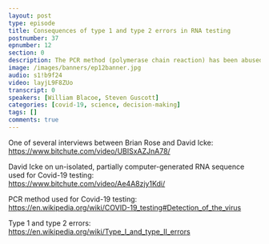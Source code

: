```yaml
---
layout: post
type: episode
title: Consequences of type 1 and type 2 errors in RNA testing
postnumber: 37
epnumber: 12
section: 0
description: The PCR method (polymerase chain reaction) has been abused to test for Covid-19 by exaggerating the method's number of amplification cycles. The degree to which human genetic material is thus magnified leads to the test being overly sensitive and sky-rocketing its false postive rate. Should this cause concern for the centralisation of political power over our economies that has been justified by saving the lives of citizens, or are the lockdowns worth the risk?
image: /images/banners/ep12banner.jpg
audio: s1!b9f24
video: layjL9F8ZUo
transcript: 0
speakers: [William Blacoe, Steven Guscott]
categories: [covid-19, science, decision-making]
tags: []
comments: true
---
```

One of several interviews between Brian Rose and David Icke:<br>
<a href="https://www.bitchute.com/video/UBISxAZJnA78/">https://www.bitchute.com/video/UBISxAZJnA78/</a>

David Icke on un-isolated, partially computer-generated RNA sequence used for Covid-19 testing:<br>
<a href="https://www.bitchute.com/video/Ae4A8zjy1Kdi/">https://www.bitchute.com/video/Ae4A8zjy1Kdi/</a>

PCR method used for Covid-19 testing:<br>
<a href="https://en.wikipedia.org/wiki/COVID-19_testing#Detection_of_the_virus">https://en.wikipedia.org/wiki/COVID-19_testing#Detection_of_the_virus</a>

Type 1 and type 2 errors:<br>
<a href="https://en.wikipedia.org/wiki/Type_I_and_type_II_errors">https://en.wikipedia.org/wiki/Type_I_and_type_II_errors</a>